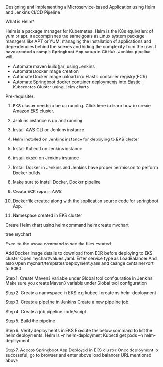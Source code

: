 Designing and Implementing a Microservice-based Application using Helm and Jenkins CI/CD Pipeline


What is Helm?

Helm is a package manager for Kubernetes. Helm is the K8s equivalent of yum or apt. It accomplishes the same goals as Linux system package managers like APT or YUM: managing the installation of applications and dependencies behind the scenes and hiding the complexity from the user.
I have created a sample Springboot App setup in GitHub.
Jenkins pipeline will:
- Automate maven build(jar) using Jenkins
- Automate Docker image creation
- Automate Docker image upload into Elastic container registry(ECR)
- Automate Springboot docker container deployments into Elastic Kubernetes Cluster using Helm charts
 
Pre-requisites:
1. EKS cluster needs to be up running. Click here to learn how to create Amazon EKS cluster.
2. Jenkins instance is up and running
3. Install AWS CLI on Jenkins instance
4. Helm installed on Jenkins instance for deploying to EKS cluster
5. Install Kubectl on Jenkins instance
6. Install eksctl on Jenkins instance
7. Install Docker in Jenkins and Jenkins have proper permission to perform Docker builds
8. Make sure to Install Docker, Docker pipeline 

9. Create ECR repo in AWS
10. Dockerfile created along with the application source code for springboot App.
11. Namespace created in EKS cluster

Create Helm chart using helm command
helm create mychart

tree mychart
	 
Execute the above command to see the files created.

Add Docker image details to download from ECR before deploying to EKS cluster
Open mychart/values.yaml.
Enter service type as LoadBalancer
And also
Open mychart/templates/deployment.yaml and change containerPort to 8080

Step 1. Create Maven3 variable under Global tool configuration in Jenkins
Make sure you create Maven3 variable under Global tool configuration. 

Step 2. Create a namespace in EKS
e.g kubectl create ns helm-deployment

Step 3. Create a pipeline in Jenkins
Create a new pipeline job.

Step 4. Create a job pipeline code/script

Step 5. Build the pipeline

Step 6. Verify deployments in EKS
Execute the below command to list the helm deployments:
	Helm ls –n helm-deployment
	Kubectl get pods –n helm-deployment

Step 7. Access Springboot App Deployed in EKS cluster
Once deployment is successful, go to browser and enter above load balancer URL mentioned above






